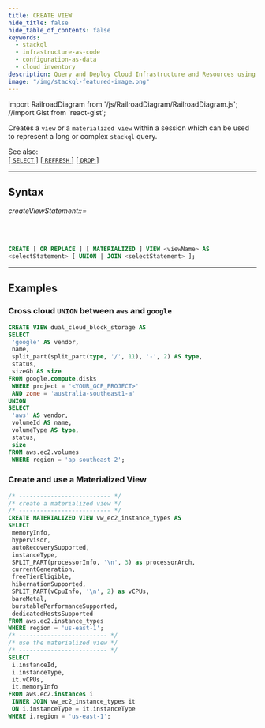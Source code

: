 ```yaml
---
title: CREATE VIEW
hide_title: false
hide_table_of_contents: false
keywords:
  - stackql
  - infrastructure-as-code
  - configuration-as-data
  - cloud inventory
description: Query and Deploy Cloud Infrastructure and Resources using SQL
image: "/img/stackql-featured-image.png"
---
```

import RailroadDiagram from '/js/RailroadDiagram/RailroadDiagram.js';
//import Gist from 'react-gist';

Creates a `view` or a `materialized view` within a session which can be used to represent a long or complex `stackql` query.  

See also:  
[[ `SELECT` ]](/docs/language-spec/select) [[ `REFRESH` ]](/docs/language-spec/refreshview) [[ `DROP` ]](/docs/language-spec/dropview)

* * * 

## Syntax

*createViewStatement::=*

<RailroadDiagram 
type="createview"
/>

&nbsp;  
&nbsp;  

```sql
CREATE [ OR REPLACE ] [ MATERIALIZED ] VIEW <viewName> AS 
<selectStatement> [ UNION | JOIN <selectStatement> ];
```

* * *

## Examples

### Cross cloud `UNION` between `aws` and `google`
```sql
CREATE VIEW dual_cloud_block_storage AS
SELECT 
 'google' AS vendor, 
 name, 
 split_part(split_part(type, '/', 11), '-', 2) AS type, 
 status, 
 sizeGb AS size 
FROM google.compute.disks 
 WHERE project = '<YOUR_GCP_PROJECT>' 
 AND zone = 'australia-southeast1-a'
UNION
SELECT 
 'aws' AS vendor, 
 volumeId AS name, 
 volumeType AS type, 
 status, 
 size 
FROM aws.ec2.volumes 
 WHERE region = 'ap-southeast-2';
```

### Create and use a Materialized View
```sql
/* -------------------------- */
/* create a materialized view */
/* -------------------------- */
CREATE MATERIALIZED VIEW vw_ec2_instance_types AS 
SELECT 
 memoryInfo, 
 hypervisor, 
 autoRecoverySupported, 
 instanceType, 
 SPLIT_PART(processorInfo, '\n', 3) as processorArch, 
 currentGeneration, 
 freeTierEligible, 
 hibernationSupported,
 SPLIT_PART(vCpuInfo, '\n', 2) as vCPUs, 
 bareMetal, 
 burstablePerformanceSupported, 
 dedicatedHostsSupported 
FROM aws.ec2.instance_types 
WHERE region = 'us-east-1';
/* ------------------------- */
/* use the materialized view */
/* ------------------------- */
SELECT 
 i.instanceId, 
 i.instanceType, 
 it.vCPUs, 
 it.memoryInfo 
FROM aws.ec2.instances i 
 INNER JOIN vw_ec2_instance_types it 
 ON i.instanceType = it.instanceType 
WHERE i.region = 'us-east-1';
```